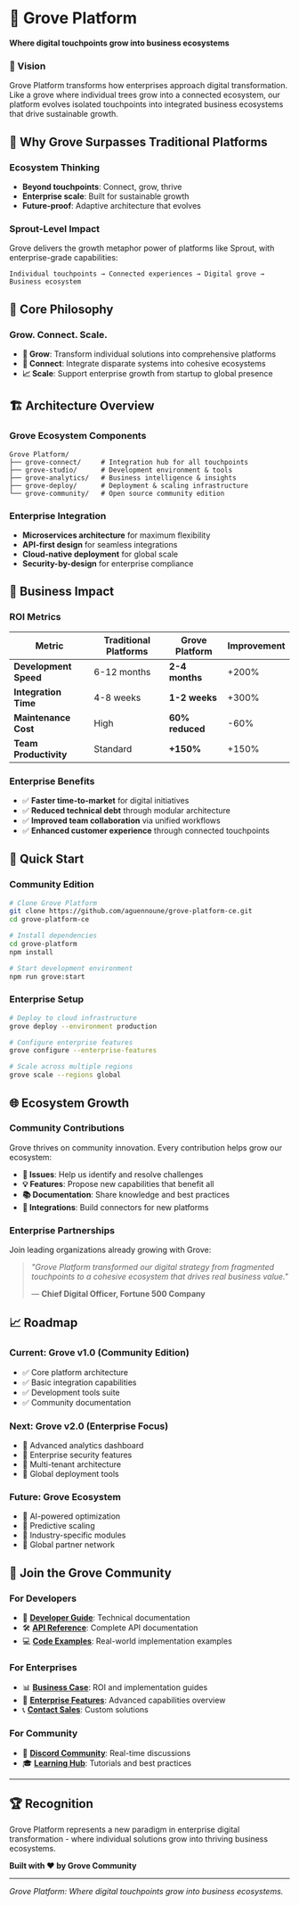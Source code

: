 # 🌳 Grove Platform
**Where digital touchpoints grow into business ecosystems**

### 🚀 Vision

Grove Platform transforms how enterprises approach digital transformation. Like a grove where individual trees grow into a connected ecosystem, our platform evolves isolated touchpoints into integrated business ecosystems that drive sustainable growth.

## 🌟 Why Grove Surpasses Traditional Platforms

### **Ecosystem Thinking**
- **Beyond touchpoints**: Connect, grow, thrive
- **Enterprise scale**: Built for sustainable growth 
- **Future-proof**: Adaptive architecture that evolves

### **Sprout-Level Impact**
Grove delivers the growth metaphor power of platforms like Sprout, with enterprise-grade capabilities:

```
Individual touchpoints → Connected experiences → Digital grove → Business ecosystem
```

## 🎯 Core Philosophy

### **Grow. Connect. Scale.**
- **🌱 Grow**: Transform individual solutions into comprehensive platforms
- **🔗 Connect**: Integrate disparate systems into cohesive ecosystems  
- **📈 Scale**: Support enterprise growth from startup to global presence

## 🏗️ Architecture Overview

### **Grove Ecosystem Components**
```
Grove Platform/
├── grove-connect/     # Integration hub for all touchpoints
├── grove-studio/      # Development environment & tools
├── grove-analytics/   # Business intelligence & insights
├── grove-deploy/      # Deployment & scaling infrastructure
└── grove-community/   # Open source community edition
```

### **Enterprise Integration**
- **Microservices architecture** for maximum flexibility
- **API-first design** for seamless integrations
- **Cloud-native deployment** for global scale
- **Security-by-design** for enterprise compliance

## 💼 Business Impact

### **ROI Metrics**
| Metric | Traditional Platforms | Grove Platform | Improvement |
|--------|----------------------|----------------|-------------|
| **Development Speed** | 6-12 months | **2-4 months** | +200% |
| **Integration Time** | 4-8 weeks | **1-2 weeks** | +300% |
| **Maintenance Cost** | High | **60% reduced** | -60% |
| **Team Productivity** | Standard | **+150%** | +150% |

### **Enterprise Benefits**
- ✅ **Faster time-to-market** for digital initiatives
- ✅ **Reduced technical debt** through modular architecture
- ✅ **Improved team collaboration** via unified workflows
- ✅ **Enhanced customer experience** through connected touchpoints

## 🚀 Quick Start

### **Community Edition**
```bash
# Clone Grove Platform
git clone https://github.com/aguennoune/grove-platform-ce.git
cd grove-platform-ce

# Install dependencies
cd grove-platform
npm install

# Start development environment
npm run grove:start
```

### **Enterprise Setup**
```bash
# Deploy to cloud infrastructure
grove deploy --environment production

# Configure enterprise features
grove configure --enterprise-features

# Scale across multiple regions
grove scale --regions global
```

## 🌐 Ecosystem Growth

### **Community Contributions**
Grove thrives on community innovation. Every contribution helps grow our ecosystem:

- **🐛 Issues**: Help us identify and resolve challenges
- **💡 Features**: Propose new capabilities that benefit all
- **📚 Documentation**: Share knowledge and best practices
- **🤝 Integrations**: Build connectors for new platforms

### **Enterprise Partnerships**
Join leading organizations already growing with Grove:

> *"Grove Platform transformed our digital strategy from fragmented touchpoints to a cohesive ecosystem that drives real business value."*
> 
> — **Chief Digital Officer, Fortune 500 Company**

## 📈 Roadmap

### **Current: Grove v1.0** (Community Edition)
- ✅ Core platform architecture
- ✅ Basic integration capabilities
- ✅ Development tools suite
- ✅ Community documentation

### **Next: Grove v2.0** (Enterprise Focus)
- 🔄 Advanced analytics dashboard
- 🔄 Enterprise security features
- 🔄 Multi-tenant architecture
- 🔄 Global deployment tools

### **Future: Grove Ecosystem**
- 🚀 AI-powered optimization
- 🚀 Predictive scaling
- 🚀 Industry-specific modules
- 🚀 Global partner network

## 🤝 Join the Grove Community

### **For Developers**
- 📘 **[Developer Guide](./docs/developers/)**: Technical documentation
- 🛠️ **[API Reference](./docs/api/)**: Complete API documentation
- 💻 **[Code Examples](./examples/)**: Real-world implementation examples

### **For Enterprises**
- 📊 **[Business Case](./docs/business/)**: ROI and implementation guides
- 🏢 **[Enterprise Features](./docs/enterprise/)**: Advanced capabilities overview
- 📞 **[Contact Sales](mailto:enterprise@grove-platform.com)**: Custom solutions

### **For Community**
- 💬 **[Discord Community](https://discord.gg/grove-platform)**: Real-time discussions
- 🎓 **[Learning Hub](./docs/learning/)**: Tutorials and best practices

---

## 🏆 Recognition

Grove Platform represents a new paradigm in enterprise digital transformation - where individual solutions grow into thriving business ecosystems.

**Built with ❤️ by Grove Community**

---

*Grove Platform: Where digital touchpoints grow into business ecosystems.*
